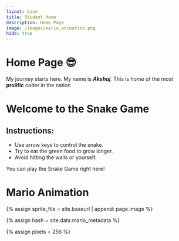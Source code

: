 ```yaml
---
layout: base
title: Student Home 
description: Home Page
image: /images/mario_animation.png
hide: true
---
```

# Home Page 😎 

My journey starts here.
My name is ***Akshaj***.
This is home of the most **prolific** coder in the nation

# Welcome to the Snake Game

## Instructions:
- Use arrow keys to control the snake.
- Try to eat the green food to grow longer.
- Avoid hitting the walls or yourself.

You can play the Snake Game right here!

<div id="gameContainer">
    <canvas id="snakeGame" width="400" height="400"></canvas>
</div>

<script>
    // JavaScript Snake Game Code
    const canvas = document.getElementById("snakeGame");
    const ctx = canvas.getContext("2d");

    let snake = [{ x: 200, y: 200 }];
    let direction = { x: 10, y: 0 };
    let food = { x: Math.floor(Math.random() * 40) * 10, y: Math.floor(Math.random() * 40) * 10 };
    let score = 0;

    document.addEventListener("keydown", changeDirection);

    function gameLoop() {
        if (checkGameOver()) return;

        clearCanvas();
        moveSnake();
        drawFood();
        drawSnake();
        setTimeout(gameLoop, 100);
    }

    function clearCanvas() {
    // Change the background color to your desired color (e.g., light blue)
    ctx.fillStyle = "#ADD8E6";  // Light blue background
    ctx.fillRect(0, 0, canvas.width, canvas.height);  // Fill the entire canvas with the background color
}


    function drawSnake() {
        snake.forEach(part => {
            ctx.fillStyle = "green";
            ctx.fillRect(part.x, part.y, 10, 10);
        });
    }

    function moveSnake() {
        const head = { x: snake[0].x + direction.x, y: snake[0].y + direction.y };
        snake.unshift(head);

        if (head.x === food.x && head.y === food.y) {
            score++;
            food = { x: Math.floor(Math.random() * 40) * 10, y: Math.floor(Math.random() * 40) * 10 };
        } else {
            snake.pop();
        }
    }

    function drawFood() {
        ctx.fillStyle = "red";
        ctx.fillRect(food.x, food.y, 10, 10);
    }

    function changeDirection(event) {
        const key = event.keyCode;
        if (key === 37 && direction.x === 0) { direction = { x: -10, y: 0 }; }
        if (key === 38 && direction.y === 0) { direction = { x: 0, y: -10 }; }
        if (key === 39 && direction.x === 0) { direction = { x: 10, y: 0 }; }
        if (key === 40 && direction.y === 0) { direction = { x: 0, y: 10 }; }
    }

    function checkGameOver() {
        const head = snake[0];
        const hitWall = head.x < 0 || head.x >= canvas.width || head.y < 0 || head.y >= canvas.height;
        const hitSelf = snake.slice(1).some(part => part.x === head.x && part.y === head.y);

        if (hitWall || hitSelf) {
            ctx.fillStyle = "black";
            ctx.font = "20px Arial";
            ctx.fillText("Game Over!", canvas.width / 2 - 50, canvas.height / 2);
            return true;
        }
        return false;
    }

    gameLoop();
</script>

# Mario Animation 
<!-- Liquid:  statements -->

<!-- Include submenu from _includes to top of pages -->
<!--- Concatenation of site URL to frontmatter image  --->
{% assign sprite_file = site.baseurl | append: page.image %}
<!--- Has is a list variable containing mario metadata for sprite --->
{% assign hash = site.data.mario_metadata %}  
<!--- Size width/height of Sprit images --->
{% assign pixels = 256 %}

<!--- HTML for page contains <p> tag named "Mario" and class properties for a "sprite"  -->

<p id="mario" class="sprite"></p>
  
<!--- Embedded Cascading Style Sheet (CSS) rules, 
        define how HTML elements look 
--->
<style>

  /*CSS style rules for the id and class of the sprite...
  */
  .sprite {
    height: {{pixels}}px;
    width: {{pixels}}px;
    background-image: url('{{sprite_file}}');
    background-repeat: no-repeat;
  }

  /*background position of sprite element
  */
  #mario {
    background-position: calc({{animations[0].col}} * {{pixels}} * -1px) calc({{animations[0].row}} * {{pixels}}* -1px);
  }
</style>

<!--- Embedded executable code--->
<script>
  ////////// convert YML hash to javascript key:value objects /////////

  var mario_metadata = {}; //key, value object
  {% for key in hash %}  
  
  var key = "{{key | first}}"  //key
  var values = {} //values object
  values["row"] = {{key.row}}
  values["col"] = {{key.col}}
  values["frames"] = {{key.frames}}
  mario_metadata[key] = values; //key with values added

  {% endfor %}

  ////////// game object for player /////////

  class Mario {
    constructor(meta_data) {
      this.tID = null;  //capture setInterval() task ID
      this.positionX = 0;  // current position of sprite in X direction
      this.currentSpeed = 0;
      this.marioElement = document.getElementById("mario"); //HTML element of sprite
      this.pixels = {{pixels}}; //pixel offset of images in the sprite, set by liquid constant
      this.interval = 100; //animation time interval
      this.obj = meta_data;
      this.marioElement.style.position = "absolute";
    }

    animate(obj, speed) {
      let frame = 0;
      const row = obj.row * this.pixels;
      this.currentSpeed = speed;

      this.tID = setInterval(() => {
        const col = (frame + obj.col) * this.pixels;
        this.marioElement.style.backgroundPosition = `-${col}px -${row}px`;
        this.marioElement.style.left = `${this.positionX}px`;

        this.positionX += speed;
        frame = (frame + 1) % obj.frames;

        const viewportWidth = window.innerWidth;
        if (this.positionX > viewportWidth - this.pixels) {
          document.documentElement.scrollLeft = this.positionX - viewportWidth + this.pixels;
        }
      }, this.interval);
    }

    startWalking() {
      this.stopAnimate();
      this.animate(this.obj["Walk"], 3);
    }

    startRunning() {
      this.stopAnimate();
      this.animate(this.obj["Run1"], 6);
    }

    startPuffing() {
      this.stopAnimate();
      this.animate(this.obj["Puff"], 0);
    }

    startCheering() {
      this.stopAnimate();
      this.animate(this.obj["Cheer"], 0);
    }

    startFlipping() {
      this.stopAnimate();
      this.animate(this.obj["Flip"], 0);
    }

    startResting() {
      this.stopAnimate();
      this.animate(this.obj["Rest"], 0);
    }

    stopAnimate() {
      clearInterval(this.tID);
    }
  }

  const mario = new Mario(mario_metadata);

  ////////// event control /////////

  window.addEventListener("keydown", (event) => {
    if (event.key === "ArrowRight") {
      event.preventDefault();
      if (event.repeat) {
        mario.startCheering();
      } else {
        if (mario.currentSpeed === 0) {
          mario.startWalking();
        } else if (mario.currentSpeed === 3) {
          mario.startRunning();
        }
      }
    } else if (event.key === "ArrowLeft") {
      event.preventDefault();
      if (event.repeat) {
        mario.stopAnimate();
      } else {
        mario.startPuffing();
      }
    }
  });

  //touch events that enable animations
  window.addEventListener("touchstart", (event) => {
    event.preventDefault(); // prevent default browser action
    if (event.touches[0].clientX > window.innerWidth / 2) {
      // move right
      if (currentSpeed === 0) { // if at rest, go to walking
        mario.startWalking();
      } else if (currentSpeed === 3) { // if walking, go to running
        mario.startRunning();
      }
    } else {
      // move left
      mario.startPuffing();
    }
  });

  //stop animation on window blur
  window.addEventListener("blur", () => {
    mario.stopAnimate();
  });

  //start animation on window focus
  window.addEventListener("focus", () => {
     mario.startFlipping();
  });

  //start animation on page load or page refresh
  document.addEventListener("DOMContentLoaded", () => {
    // adjust sprite size for high pixel density devices
    const scale = window.devicePixelRatio;
    const sprite = document.querySelector(".sprite");
    sprite.style.transform = `scale(${0.2 * scale})`;
    mario.startResting();
  });



